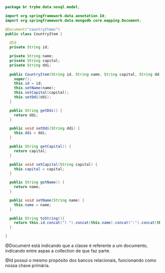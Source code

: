 ```java
package br.trybe.data.nosql.model;

import org.springframework.data.annotation.Id;
import org.springframework.data.mongodb.core.mapping.Document;

@Document("countryItems")
public class CountryItem {

  @Id
  private String id;

  private String name;
  private String capital;
  private String ddi;
  
  public CountryItem(String id, String name, String capital, String ddi) {
    super();
    this.id = id;
    this.setName(name);
    this.setCapital(capital);
    this.setDdi(ddi);
  }

  public String getDdi() {
    return ddi;
  }

  public void setDdi(String ddi) {
    this.ddi = ddi;
  }

  public String getCapital() {
    return capital;
  }

  public void setCapital(String capital) {
    this.capital = capital;
  }

  public String getName() {
    return name;
  }

  public void setName(String name) {
    this.name = name;
  }

  public String toString(){
    return this.id.concat(") ").concat(this.name).concat(":").concat(this.capital).concat(" - DDI:").concat(this.ddi);
  }

}
```

@Document está indicando que a classe é referente a um documento, indicando entre aspas a collection de que faz parte.

@Id possui o mesmo propósito dos bancos relacionais, funcionando como nossa chave primária.
